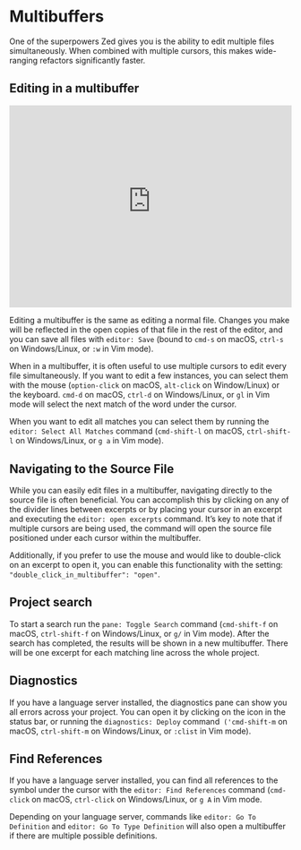 # Multibuffers

One of the superpowers Zed gives you is the ability to edit multiple files simultaneously. When combined with multiple cursors, this makes wide-ranging refactors significantly faster.

## Editing in a multibuffer

<div class="video" style="position: relative; padding-top: 71.71314741035857%;">
  <iframe
    src="https://customer-snccc0j9v3kfzkif.cloudflarestream.com/bda0a6584c19f4b39e58a263c0ae4358/iframe?muted=true&preload=true&loop=true&autoplay=true&poster=https%3A%2F%2Fcustomer-snccc0j9v3kfzkif.cloudflarestream.com%2Fbda0a6584c19f4b39e58a263c0ae4358%2Fthumbnails%2Fthumbnail.jpg%3Ftime%3D%26height%3D600&controls=false"
    style="border: none; position: absolute; top: 0; left: 0; height: 100%; width: 100%;"
    allow="accelerometer; gyroscope; autoplay; encrypted-media; picture-in-picture;"
    allowfullscreen="true"
  ></iframe>
</div>

Editing a multibuffer is the same as editing a normal file. Changes you make will be reflected in the open copies of that file in the rest of the editor, and you can save all files with `editor: Save` (bound to `cmd-s` on macOS, `ctrl-s` on Windows/Linux, or `:w` in Vim mode).

When in a multibuffer, it is often useful to use multiple cursors to edit every file simultaneously. If you want to edit a few instances, you can select them with the mouse (`option-click` on macOS, `alt-click` on Window/Linux) or the keyboard. `cmd-d` on macOS, `ctrl-d` on Windows/Linux, or `gl` in Vim mode will select the next match of the word under the cursor.

When you want to edit all matches you can select them by running the `editor: Select All Matches` command (`cmd-shift-l` on macOS, `ctrl-shift-l` on Windows/Linux, or `g a` in Vim mode).

## Navigating to the Source File

While you can easily edit files in a multibuffer, navigating directly to the source file is often beneficial. You can accomplish this by clicking on any of the divider lines between excerpts or by placing your cursor in an excerpt and executing the `editor: open excerpts` command. It’s key to note that if multiple cursors are being used, the command will open the source file positioned under each cursor within the multibuffer.

Additionally, if you prefer to use the mouse and would like to double-click on an excerpt to open it, you can enable this functionality with the setting: `"double_click_in_multibuffer": "open"`.

## Project search

To start a search run the `pane: Toggle Search` command (`cmd-shift-f` on macOS, `ctrl-shift-f` on Windows/Linux, or `g/` in Vim mode). After the search has completed, the results will be shown in a new multibuffer. There will be one excerpt for each matching line across the whole project.

## Diagnostics

If you have a language server installed, the diagnostics pane can show you all errors across your project. You can open it by clicking on the icon in the status bar, or running the `diagnostics: Deploy` command` ('cmd-shift-m` on macOS, `ctrl-shift-m` on Windows/Linux, or `:clist` in Vim mode).

## Find References

If you have a language server installed, you can find all references to the symbol under the cursor with the `editor: Find References` command (`cmd-click` on macOS, `ctrl-click` on Windows/Linux, or `g A` in Vim mode.

Depending on your language server, commands like `editor: Go To Definition` and `editor: Go To Type Definition` will also open a multibuffer if there are multiple possible definitions.
